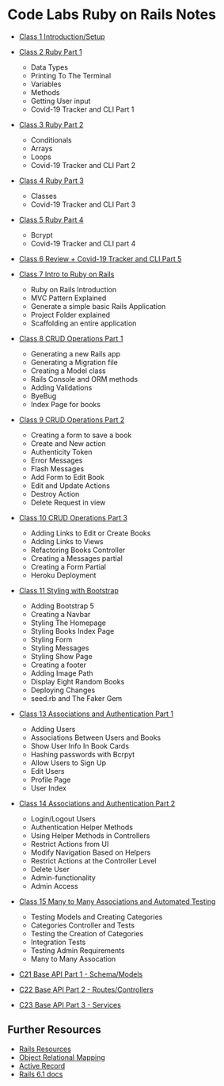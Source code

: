 # Code Labs Ruby on Rails Notes
  - [Class 1 Introduction/Setup](https://github.com/cruzgerman216/CodeLabs-Ruby-on-Rails-Class-Notes/blob/main/C01-Introduction/introduction_%26_setup.md)
  - [Class 2 Ruby Part 1](https://github.com/cruzgerman216/CodeLabs-Ruby-on-Rails-Class-Notes/blob/main/C02-Intro-To-Ruby-Part-1/ruby_part_1.md)
    - Data Types
    - Printing To The Terminal
    - Variables
    - Methods
    - Getting User input 
    - Covid-19 Tracker and CLI Part 1
  - [Class 3 Ruby Part 2](https://github.com/cruzgerman216/CodeLabs-Ruby-on-Rails-Class-Notes/blob/main/C03-Intro-To-Ruby-Part-2/ruby_part_2.md)
    - Conditionals
    - Arrays
    - Loops
    - Covid-19 Tracker and CLI Part 2
  - [Class 4 Ruby Part 3](https://github.com/cruzgerman216/CodeLabs-Ruby-on-Rails-Class-Notes/blob/main/C04-Intro-To-Ruby-Part-3/ruby_part_3.md)
    - Classes
    - Covid-19 Tracker and CLI Part 3
  - [Class 5 Ruby Part 4](https://github.com/cruzgerman216/CodeLabs-Ruby-on-Rails-Class-Notes/blob/main/C05-Intro-To-Ruby-Part-4/ruby_part_4.md)
    - Bcrypt
    - Covid-19 Tracker and CLI part 4
  - [Class 6 Review + Covid-19 Tracker and CLI Part 5](https://github.com/cruzgerman216/CodeLabs-Ruby-on-Rails-Class-Notes/blob/main/C06-Intro-To-Ruby-Part-5/CLI_Project_part_5.md)
  - [Class 7 Intro to Ruby on Rails](https://github.com/cruzgerman216/CodeLabs-Ruby-on-Rails-Class-Notes/blob/main/C07-Intro-To-Rails/ruby_on_rails_notes.md)
    - Ruby on Rails Introduction 
    - MVC Pattern Explained
    - Generate a simple basic Rails Application
    - Project Folder explained
    - Scaffolding an entire application
  - [Class 8 CRUD Operations Part 1](https://github.com/cruzgerman216/CodeLabs-Ruby-on-Rails-Class-Notes/blob/main/C08-CRUD-Operations-Part-1/BookIt_app_part_1.md)
    - Generating a new Rails app
    - Generating a Migration file
    - Creating a Model class 
    - Rails Console and ORM methods
    - Adding Validations
    - ByeBug
    - Index Page for books
  - [Class 9 CRUD Operations Part 2](https://github.com/cruzgerman216/CodeLabs-Ruby-on-Rails-Class-Notes/blob/main/C09-CRUD-Operations-Part-2/BookIt_app_part_2.md)
    - Creating a form to save a book
    - Create and New action
    - Authenticity Token
    - Error Messages
    - Flash Messages
    - Add Form to Edit Book
    - Edit and Update Actions
    - Destroy Action
    - Delete Request in view
  - [Class 10 CRUD Operations Part 3](https://github.com/cruzgerman216/CodeLabs-Ruby-on-Rails-Class-Notes/blob/main/C10-CRUD-Operations-Part-3/BookIt_app_part_3.md)
    - Adding Links to Edit or Create Books
    - Adding Links to Views
    - Refactoring Books Controller
    - Creating a Messages partial
    - Creating a Form Partial
    - Heroku Deployment
  - [Class 11 Styling with Bootstrap](https://github.com/cruzgerman216/CodeLabs-Ruby-on-Rails-Class-Notes/blob/main/C11-Styling/BookIt_app_part_4.md)
    - Adding Bootstrap 5
    - Creating a Navbar
    - Styling The Homepage
    - Styling Books Index Page
    - Styling Form
    - Styling Messages
    - Styling Show Page
    - Creating a footer
    - Adding Image Path
    - Display Eight Random Books
    - Deploying Changes
    - seed.rb and The Faker Gem

  - [Class 13 Associations and Authentication Part 1](https://github.com/cruzgerman216/CodeLabs-Ruby-on-Rails-Class-Notes/blob/main/C13-Associations-and-Authentication-Systems/BookIt_app_part_5.md)
    - Adding Users
    - Associations Between Users and Books
    - Show User Info In Book Cards
    - Hashing passwords with Bcrpyt
    - Allow Users to Sign Up
    - Edit Users
    - Profile Page
    - User Index
  - [Class 14 Associations and Authentication Part 2](https://github.com/cruzgerman216/CodeLabs-Ruby-on-Rails-Class-Notes/blob/main/C14-Associations-and-Authentication-Systems/BookIt_app_part_6.md)
    - Login/Logout Users
    - Authentication Helper Methods
    - Using Helper Methods in Controllers
    - Restrict Actions from UI
    - Modify Navigation Based on Helpers
    - Restrict Actions at the Controller Level
    - Delete User
    - Admin-functionality
    - Admin Access

  - [Class 15 Many to Many Associations and Automated Testing](https://github.com/cruzgerman216/CodeLabs-Ruby-on-Rails-Class-Notes/blob/main/C15-Many-to-Many-Associations/BookIt_app_part_7.md)
    - Testing Models and Creating Categories
    - Categories Controller and Tests
    - Testing the Creation of Categories
    - Integration Tests
    - Testing Admin Requirements
    - Many to Many Assocation
  - [C21 Base API Part 1 - Schema/Models](./C21-BaseAPI-Part-1/C21-BaseAPI-Part-1.md)
  - [C22 Base API Part 2 - Routes/Controllers](./C22-BaseAPI-Part-2/C22-BaseAPI-Part-2.md)
  - [C23 Base API Part 3 - Services](./C23-BaseAPI-Part-3/C23-BaseAPI-Part-3.md)

## Further Resources 
- [Rails Resources](./assets/resources/rails_resource.md)
- [Object Relational Mapping](./assets//resources/object_relational_mapping.md)
- [Active Record](./assets//resources/active_record.md)
- [Rails 6.1 docs](https://guides.rubyonrails.org/v6.1/)